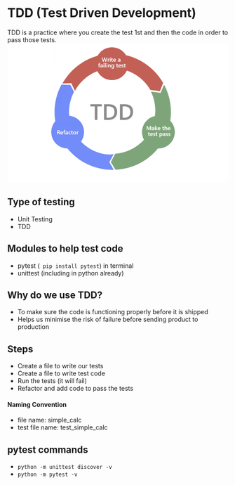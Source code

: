 # TDD (Test Driven Development)
TDD is a practice where you create the test 1st and then the code in order to pass those tests.
![](images/TDD_diagram.png)
## Type of testing
- Unit Testing
- TDD

## Modules to help test code
- pytest (``` pip install pytest```) in terminal
- unittest (including in python already)

## Why do we use TDD?
- To make sure the code is functioning properly before it is shipped
- Helps us minimise the risk of failure before sending product to production

## Steps
- Create a file to write our tests
- Create a file to write test code
- Run the tests (it will fail)
- Refactor and add code to pass the tests

#### **Naming Convention**
- file name: simple_calc
- test file name: test_simple_calc

## pytest commands
- ```python -m unittest discover -v``` 
- ```python -m pytest -v ```
